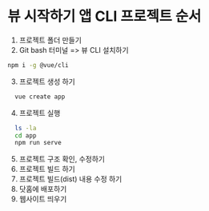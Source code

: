 

# 뷰 시작하기 앱 CLI 프로젝트 순서
1. 프로젝트 폴더 만들기
2. Git bash 터미널 => 뷰 CLI 설치하기
  ```bash
  npm i -g @vue/cli
  ````
3. 프로젝트 생성 하기
```bash
  vue create app
```
4. 프로젝트 실행
```bash
  ls -la
  cd app
  npm run serve
```
5. 프로젝트 구조 확인, 수정하기
6. 프로젝트 빌드 하기
7. 프로젝트 빌드(dist) 내용 수정 하기
8. 닷홈에 배포하기
9. 웹사이트 띄우기